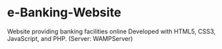 # e-Banking-Website
Website providing banking facilities online
Developed with HTML5, CSS3, JavaScript, and PHP. (Server: WAMPServer)



